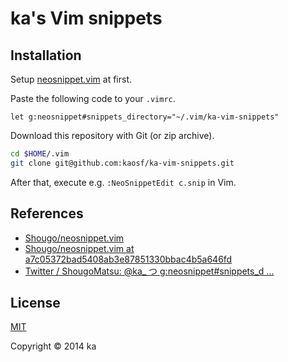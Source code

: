 # ka's Vim snippets

## Installation

Setup [neosnippet.vim](https://github.com/Shougo/neosnippet.vim) at first.

Paste the following code to your `.vimrc`.

```vim
let g:neosnippet#snippets_directory="~/.vim/ka-vim-snippets"
```

Download this repository with Git (or zip archive).

```sh
cd $HOME/.vim
git clone git@github.com:kaosf/ka-vim-snippets.git
```

After that, execute e.g. `:NeoSnippetEdit c.snip` in Vim.

## References

* [Shougo/neosnippet.vim](https://github.com/Shougo/neosnippet.vim)
* [Shougo/neosnippet.vim at a7c05372bad5408ab3e87851330bbac4b5a646fd](https://github.com/Shougo/neosnippet.vim/tree/a7c05372bad5408ab3e87851330bbac4b5a646fd#configuration)
* [Twitter / ShougoMatsu: @ka_ つ g:neosnippet#snippets_d ...](https://twitter.com/ShougoMatsu/status/470595619237548032)

## License

[MIT](http://opensource.org/licenses/MIT)

Copyright © 2014 ka
